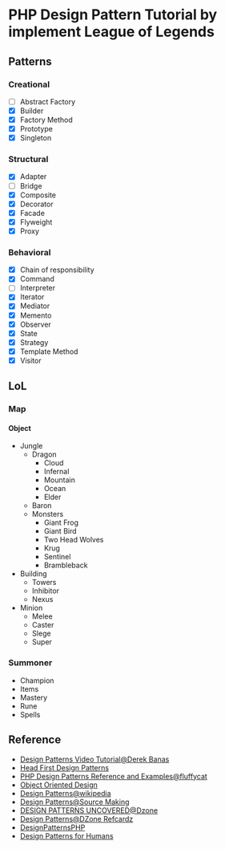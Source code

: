 # PHP Design Pattern Tutorial by implement League of Legends

## Patterns

### Creational

* [ ] Abstract Factory
* [x] Builder
* [x] Factory Method
* [x] Prototype
* [x] Singleton

### Structural

* [x] Adapter
* [ ] Bridge
* [x] Composite
* [x] Decorator
* [x] Facade
* [x] Flyweight
* [x] Proxy

### Behavioral

* [x] Chain of responsibility
* [x] Command
* [ ] Interpreter
* [x] Iterator
* [x] Mediator
* [x] Memento
* [x] Observer
* [x] State
* [x] Strategy
* [x] Template Method
* [x] Visitor

## LoL

### Map

#### Object

* Jungle
  * Dragon
    * Cloud
    * Infernal
    * Mountain
    * Ocean
    * Elder
  * Baron
  * Monsters
    * Giant Frog
    * Giant Bird
    * Two Head Wolves
    * Krug
    * Sentinel
    * Brambleback
* Building
  * Towers
  * Inhibitor
  * Nexus
* Minion
  * Melee
  * Caster
  * Slege
  * Super

### Summoner

* Champion
* Items
* Mastery
* Rune
* Spells

## Reference

* [Design Patterns Video Tutorial@Derek Banas](https://www.youtube.com/playlist?list=PLF206E906175C7E07)
* [Head First Design Patterns](http://shop.oreilly.com/product/9780596007126.do)
* [PHP Design Patterns Reference and Examples@fluffycat](http://www.fluffycat.com/PHP-Design-Patterns/)
* [Object Oriented Design](http://www.oodesign.com/flyweight-pattern.html)
* [Design Patterns@wikipedia](https://en.wikipedia.org/wiki/Design_Patterns)
* [Design Patterns@Source Making](https://sourcemaking.com/design_patterns)
* [DESIGN PATTERNS UNCOVERED@Dzone](https://dzone.com/articles/design-patterns-uncovered)
* [Design Patterns@DZone Refcardz](https://dzone.com/refcardz/design-patterns)
* [DesignPatternsPHP](http://designpatternsphp.readthedocs.io/en/latest/README.html)
* [Design Patterns for Humans](https://github.com/kamranahmedse/design-patterns-for-humans)
